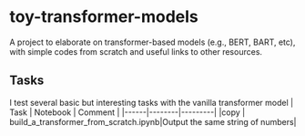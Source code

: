 # toy-transformer-models

A project to elaborate on transformer-based models (e.g., BERT, BART, etc), with simple codes from scratch and useful links to other resources.

## Tasks

I test several basic but interesting tasks with the vanilla transformer model
| Task | Notebook | Comment |
|------|--------|---------|
|copy  | build_a_transformer_from_scratch.ipynb|Output the same string of numbers|
